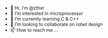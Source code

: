 - 👋 Hi, I’m @zthxr
- 👀 I’m interested in microprocessor
- 🌱 I’m currently learning C & C++
- 💞️ I’m looking to collaborate on robet design
- 📫 How to reach me ...

<!---
zthxr/zthxr is a ✨ special ✨ repository because its `README.md` (this file) appears on your GitHub profile.
You can click the Preview link to take a look at your changes.
--->
